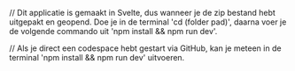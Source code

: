 // Dit applicatie is gemaakt in Svelte, dus wanneer je de zip bestand hebt uitgepakt en geopend. Doe je in de terminal 'cd (folder pad)', daarna voer je de volgende 
commando uit 'npm install && npm run dev'. 

// Als je direct een codespace hebt gestart via GitHub, kan je meteen in de terminal 'npm install && npm run dev' uitvoeren.
